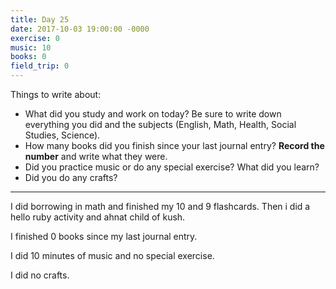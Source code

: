 ```yaml
---
title: Day 25
date: 2017-10-03 19:00:00 -0000
exercise: 0
music: 10
books: 0
field_trip: 0
---
```

Things to write about:

* What did you study and work on today? Be sure to write down everything you did and the subjects (English, Math, Health, Social Studies, Science).
* How many books did you finish since your last journal entry? **Record the number** and write what they were.
* Did you practice music or do any special exercise? What did you learn?
* Did you do any crafts?

***

I did borrowing in math and finished my 10 and 9 flashcards. Then i did a hello ruby activity and ahnat child of kush.

I finished 0 books since my last journal entry.

I did 10 minutes of music and no special exercise.

I did no crafts.
